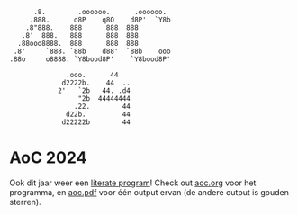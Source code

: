           .8.        .oooooo.      .oooooo.
         .888.      d8P    q8O    d8P'  `Y8b
        .8"888.    888      888  888
       .8'  888.   888      888  888
      .88ooo8888.  888      888  888
     .8'     `888. `88b    d88'  `88b    ooo
    .88o     o8888. `Y8bood8P'    `Y8bood8P'

                  .ooo.      44
                 d2222b.    44  ..
                2'   `2b   44. .d4
                     "2b  44444444
                    .22.        44
                  d22b.         44
                 d22222b        44



# AoC 2024

Ook dit jaar weer een [literate
program](http://www.literateprogramming.com/knuthweb.pdf)! Check out
[aoc.org](file:aoc.org) voor het programma, en [aoc.pdf](file:aoc.pdf)
voor één output ervan (de andere output is gouden sterren).
